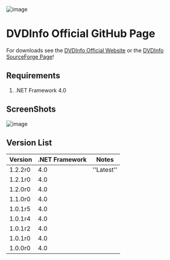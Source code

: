 ![image](https://github.com/user-attachments/assets/4f785210-38f0-4162-a15e-6f284515e159)

# DVDInfo Official GitHub Page

For downloads see the [DVDInfo Official Website](https://hdvdinfo.sourceforge.io/) or the [DVDInfo SourceForge Page](https://sourceforge.net/projects/hdvdinfo/)!

## Requirements
1. .NET Framework 4.0

## ScreenShots

![image](https://github.com/user-attachments/assets/845825b0-5a99-46e7-ba33-4d14269442ca)

## Version List
| Version | .NET Framework | Notes      |
|---------|----------------|------------|
| 1.2.2r0 | 4.0            | ''Latest'' |
| 1.2.1r0 | 4.0            |            |
| 1.2.0r0 | 4.0            |            |
| 1.1.0r0 | 4.0            |            |
| 1.0.1r5 | 4.0            |            |
| 1.0.1r4 | 4.0            |            |
| 1.0.1r2 | 4.0            |            |
| 1.0.1r0 | 4.0            |            |
| 1.0.0r0 | 4.0            |            |
